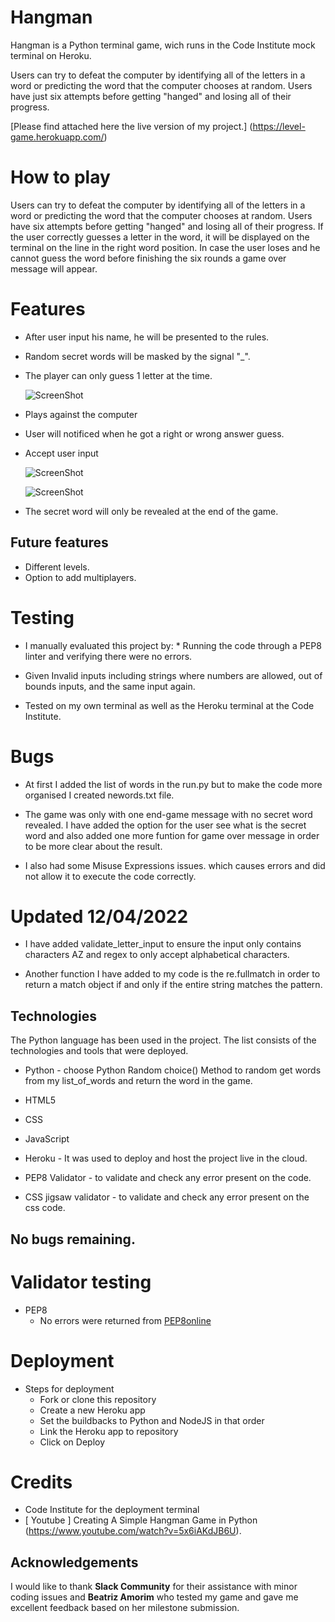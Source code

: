 # Hangman

Hangman is a Python terminal game, wich runs in the Code Institute mock terminal on Heroku.

Users can try to defeat the computer by identifying all of the letters in a word or predicting the word that the computer chooses at random.
Users have just six attempts before getting "hanged" and losing all of their progress.

[Please find attached here the live version of my project.] (https://level-game.herokuapp.com/)

# How to play
Users can try to defeat the computer by identifying all of the letters in a word or predicting the word that the computer chooses at random.
Users have six attempts before getting "hanged" and losing all of their progress.
If the user correctly guesses a letter in the word, it  will be displayed on the terminal on the line in the right word position.
In case the user loses and he cannot guess the word before finishing the six rounds a game over message will appear. 


# Features

* After user input his name, he will be presented to the rules. 
* Random secret words will be masked by the signal "_". 
* The player can only guess 1 letter at the time.

   ![ScreenShot](/assets/images/game01.png)

* Plays against the computer
* User will notificed when he got a right or wrong answer guess.
* Accept user input

    ![ScreenShot](/assets/images/game02.png)



   ![ScreenShot](/assets/images/game03.png)

* The secret word will only be revealed at the end of the game.

## Future features
  * Different levels.
  * Option to add multiplayers.


# Testing

* I manually evaluated this project by: * Running the code through a PEP8 linter and verifying there were no     errors.

* Given Invalid inputs including strings where numbers are allowed, out of bounds inputs, and the same input again.

* Tested on my own terminal as well as the Heroku terminal at the Code Institute.

# Bugs

* At first I added the list of words in the run.py but to make the code more organised I created newords.txt file. 

*  The game was only with one end-game message with no secret word revealed. I have added the option for the user see what is the secret word and also added one more funtion for game over message in order to be more clear about the result.

* I also had some Misuse Expressions issues. which causes errors and did not allow it to execute the code correctly.

# Updated 12/04/2022

* I have added  validate_letter_input to ensure the input only contains characters AZ and regex to only accept alphabetical characters.

* Another function I have added to my code is the re.fullmatch in order to return a match object if and only if the entire string matches the pattern.

## Technologies

The Python language has been used in the project. The list consists of the technologies and tools that were deployed.

* Python - choose Python Random choice() Method to random get words from my list_of_words and return the word in the game.

* HTML5

* CSS

* JavaScript

* Heroku - It was used to deploy and host the project live in the cloud.

* PEP8 Validator - to validate and check any error present on the code. 

* CSS jigsaw validator - to validate and check any error present on the css code. 


## No bugs remaining.

# Validator testing
  * PEP8 
    * No errors were returned from [PEP8online](http://pep8online.com/)


# Deployment
  * Steps for deployment
    * Fork or clone this repository
    * Create a new Heroku app
    * Set the buildbacks to Python and NodeJS in that order
    * Link the Heroku app to repository
    * Click on Deploy

# Credits
  * Code Institute for the deployment terminal
  * [ Youtube ] Creating A Simple Hangman Game in Python (https://www.youtube.com/watch?v=5x6iAKdJB6U).

  ## Acknowledgements
I would like to thank **Slack Community** for their assistance with minor coding issues and **Beatriz Amorim** who tested my game and gave me excellent feedback based on her milestone submission.

  

